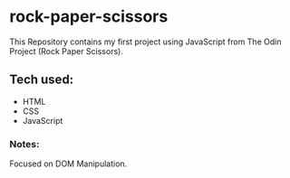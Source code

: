 # rock-paper-scissors
This Repository contains my first project using JavaScript from The Odin Project (Rock Paper Scissors).

## Tech used:
- HTML
- CSS
- JavaScript

### Notes:
Focused on DOM Manipulation.
